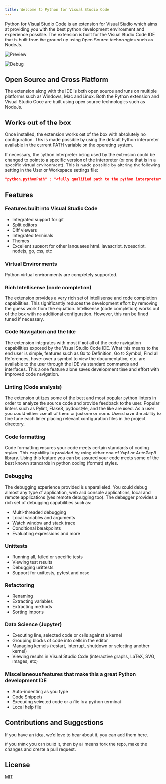 ```yaml
---
title: Welcome to Python for Visual Studio Code
---
```



Python for Visual Studio Code is an extension for Visual Studio which aims at providing you with the best python development environment and experience possible. The extension is built for the Visual Studio Code IDE that is built from the ground up using Open Source technologies such as NodeJs.

![Preview](https://raw.githubusercontent.com/DonJayamanne/pythonVSCode/master/images/general.gif)  

![Debug](https://raw.githubusercontent.com/DonJayamanne/pythonVSCode/master/images/standardDebugging.gif)

## Open Source and Cross Platform
The extension along with the IDE is both open source and runs on multiple platforms such as Windows, Mac and Linux. Both the Python extension and Visual Studio Code are built using open source technologies such as NodeJs.

## Works out of the box
Once installed, the extension works out of the box with absolutely no configuration. This is made possible by using the default Python interpreter available in the current PATH variable on the operating system.

If necessary, the python interpreter being used by the extension could be changed to point to a specific version of the interpreter (or one that is in a specific virtual environment). This is made possible by altering the following setting in the User or Workspace settings file:
```json
"python.pythonPath" : "<fully qualified path to the python interpreter>"
```    

    
## Features
### Features built into Visual Studio Code
- Integrated support for git
- Split editors
- Diff viewers
- Integrated terminals
- Themes
- Excellent support for other languages html, javascript, typescript, nodejs, go, css, etc

### Virtual Environments
Python virtual environments are completely supported.

### Rich Intellisense (code completion)
The extension provides a very rich set of intellisense and code completion capabilities. This significantly reduces the development effort by removing the guess work from the equation. Intellisense (code completion) works out of the box with no additional configuration. However, this can be fined tuned if necessary.

### Code Navigation and the like
The extension integrates with most if not all of the code navigation capabilities exposed by the Visual Studio Code IDE. What this means to the end user is simple, features such as Go to Definition, Go to Symbol, Find all References, hover over a symbol to view the documentation, etc. are available to the user through the IDE via standard commands and interfaces.
This alone feature alone saves development time and effort with improved code navigation.

### Linting (Code analysis)
The extension utilizes some of the best and most popular python linters in order to analyze the source code and provide feedback to the user. Popular linters such as Pylint, Flake8, pydocstyle, and the like are used. As a user you could either use all of them or just one or none. Users have the ability to fine tune each linter placing relevant configuration files in the project directory.

### Code formatting
Code formatting ensures your code meets certain standards of coding styles. This capability is provided by using either one of Yapf or AutoPep8 library. Using this feature you can be assured your code meets some of the best known standards in python coding (format) styles.

### Debugging
The debugging experience provided is unparalleled. You could debug almost any type of application, web and console applications, local and remote applications (yes remote debugging too). The debugger provides a rich set of debugging capabilities such as:

- Multi-threaded debugging
- Local variables and arguments
- Watch window and stack trace
- Conditional breakpoints
- Evaluating expressions and more

### Unittests
- Running all, failed or specific tests
- Viewing test results
- Debugging unittests
- Support for unittests, pytest and nose

### Refactoring
- Renaming
- Extracting variables
- Extracting methods 
- Sorting imports 

### Data Science (Jupyter)
- Executing line, selected code or cells against a kernel
- Grouping blocks of code into cells in the editor
- Managing kernels (restart, interrupt, shutdown or selecting another kernel)
- Viewing results in Visual Studio Code (interactive graphs, LaTeX, SVG, images, etc)

### Miscellaneous features that make this a great Python development IDE
- Auto-indenting as you type
- Code Snippets
- Executing selected code or a file in a python terminal
- Local help file

## Contributions and Suggestions
If you have an idea, we’d love to hear about it, you can add them here.

If you think you can build it, then by all means fork the repo, make the changes and create a pull request.

## License
[MIT](https://raw.githubusercontent.com/DonJayamanne/pythonVSCode/master/LICENSE)
